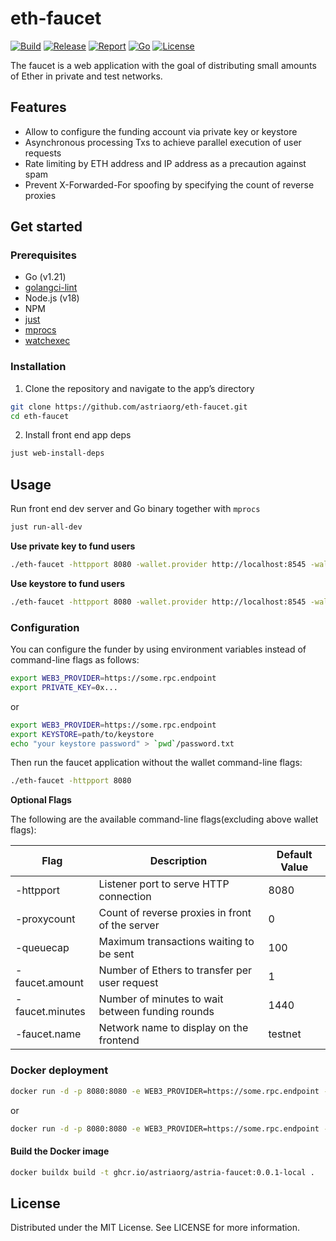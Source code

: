 # eth-faucet

[![Build](https://img.shields.io/github/actions/workflow/status/chainflag/eth-faucet/build.yml?branch=main)](https://github.com/chainflag/eth-faucet/actions/workflows/build.yml)
[![Release](https://img.shields.io/github/v/release/chainflag/eth-faucet)](https://github.com/chainflag/eth-faucet/releases)
[![Report](https://goreportcard.com/badge/github.com/chainflag/eth-faucet)](https://goreportcard.com/report/github.com/chainflag/eth-faucet)
[![Go](https://img.shields.io/github/go-mod/go-version/chainflag/eth-faucet)](https://go.dev/)
[![License](https://img.shields.io/github/license/chainflag/eth-faucet)](https://github.com/chainflag/eth-faucet/blob/main/LICENSE)

The faucet is a web application with the goal of distributing small amounts of Ether in private and test networks.

## Features

* Allow to configure the funding account via private key or keystore
* Asynchronous processing Txs to achieve parallel execution of user requests
* Rate limiting by ETH address and IP address as a precaution against spam
* Prevent X-Forwarded-For spoofing by specifying the count of reverse proxies

## Get started

### Prerequisites

* Go (v1.21)
* [golangci-lint](https://golangci-lint.run/usage/install/)
* Node.js (v18)
* NPM
* [just](https://github.com/casey/just#installation)
* [mprocs](https://github.com/pvolok/mprocs#installation)
* [watchexec](https://github.com/watchexec/watchexec#install)

### Installation

1. Clone the repository and navigate to the app’s directory
```bash
git clone https://github.com/astriaorg/eth-faucet.git
cd eth-faucet
```

2. Install front end app deps
```bash
just web-install-deps
```

## Usage

Run front end dev server and Go binary together with `mprocs`
```bash
just run-all-dev
```

**Use private key to fund users**

```bash
./eth-faucet -httpport 8080 -wallet.provider http://localhost:8545 -wallet.privkey privkey
```

**Use keystore to fund users**

```bash
./eth-faucet -httpport 8080 -wallet.provider http://localhost:8545 -wallet.keyjson keystore -wallet.keypass password.txt
```

### Configuration

You can configure the funder by using environment variables instead of command-line flags as follows:
```bash
export WEB3_PROVIDER=https://some.rpc.endpoint
export PRIVATE_KEY=0x...
```

or

```bash
export WEB3_PROVIDER=https://some.rpc.endpoint
export KEYSTORE=path/to/keystore
echo "your keystore password" > `pwd`/password.txt
```

Then run the faucet application without the wallet command-line flags:
```bash
./eth-faucet -httpport 8080
```

**Optional Flags**

The following are the available command-line flags(excluding above wallet flags):

| Flag            | Description                                      | Default Value  |
|-----------------|--------------------------------------------------|----------------|
| -httpport       | Listener port to serve HTTP connection           | 8080           |
| -proxycount     | Count of reverse proxies in front of the server  | 0              |
| -queuecap       | Maximum transactions waiting to be sent          | 100            |
| -faucet.amount  | Number of Ethers to transfer per user request    | 1              |
| -faucet.minutes | Number of minutes to wait between funding rounds | 1440           |
| -faucet.name    | Network name to display on the frontend          | testnet        |

### Docker deployment

```bash
docker run -d -p 8080:8080 -e WEB3_PROVIDER=https://some.rpc.endpoint -e PRIVATE_KEY=0x... chainflag/eth-faucet:1.1.0
```

or

```bash
docker run -d -p 8080:8080 -e WEB3_PROVIDER=https://some.rpc.endpoint -e KEYSTORE=path/to/keystore -v `pwd`/keystore:/app/keystore -v `pwd`/password.txt:/app/password.txt chainflag/eth-faucet:1.1.0
```

#### Build the Docker image

```bash
docker buildx build -t ghcr.io/astriaorg/astria-faucet:0.0.1-local .
```

## License

Distributed under the MIT License. See LICENSE for more information.

